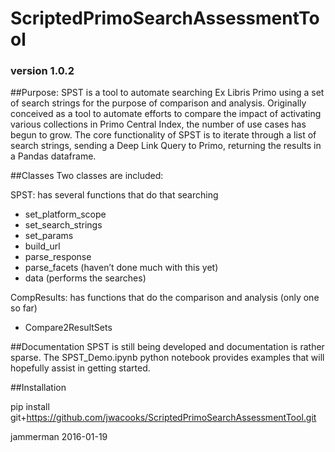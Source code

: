 # ScriptedPrimoSearchAssessmentTool
### version 1.0.2

##Purpose:
SPST is a tool to automate searching Ex Libris Primo using a set of search strings for the purpose of comparison and analysis. Originally conceived as a tool to automate efforts to compare the impact of activating various collections in Primo Central Index, the number of use cases has begun to grow. The core functionality of SPST is to iterate through a list of search strings, sending a Deep Link Query to Primo, returning the results in a Pandas dataframe.


##Classes
Two classes are included:

SPST: has several functions that do that searching

* 	set_platform_scope
* 	set_search_strings
* 	set_params
* 	build_url
* 	parse_response
* 	parse_facets (haven’t done much with this yet)
* 	data (performs the searches)

CompResults: has functions that do the comparison and analysis (only one so far)

* Compare2ResultSets

##Documentation
SPST is still being developed and documentation is rather sparse. The SPST_Demo.ipynb python notebook provides examples that will hopefully assist in getting started. 

##Installation

pip install git+https://github.com/jwacooks/ScriptedPrimoSearchAssessmentTool.git


jammerman
2016-01-19



  

